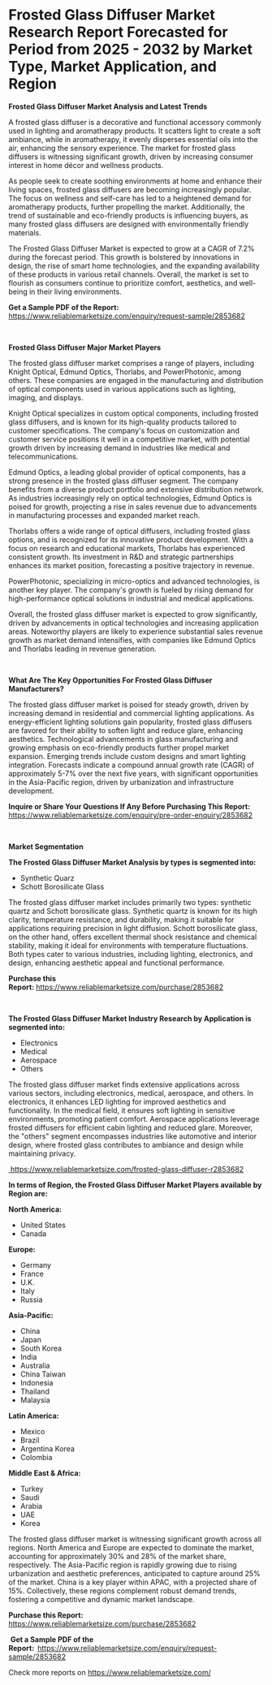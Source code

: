 <p><h1>Frosted Glass Diffuser Market Research Report Forecasted for Period from 2025 -  2032 by Market Type, Market Application, and Region</h1></p><p><strong>Frosted Glass Diffuser Market Analysis and Latest Trends</strong></p>
<p><p>A frosted glass diffuser is a decorative and functional accessory commonly used in lighting and aromatherapy products. It scatters light to create a soft ambiance, while in aromatherapy, it evenly disperses essential oils into the air, enhancing the sensory experience. The market for frosted glass diffusers is witnessing significant growth, driven by increasing consumer interest in home décor and wellness products.</p><p>As people seek to create soothing environments at home and enhance their living spaces, frosted glass diffusers are becoming increasingly popular. The focus on wellness and self-care has led to a heightened demand for aromatherapy products, further propelling the market. Additionally, the trend of sustainable and eco-friendly products is influencing buyers, as many frosted glass diffusers are designed with environmentally friendly materials.</p><p>The Frosted Glass Diffuser Market is expected to grow at a CAGR of 7.2% during the forecast period. This growth is bolstered by innovations in design, the rise of smart home technologies, and the expanding availability of these products in various retail channels. Overall, the market is set to flourish as consumers continue to prioritize comfort, aesthetics, and well-being in their living environments.</p></p>
<p><strong>Get a Sample PDF of the Report:&nbsp;</strong> <a href="https://www.reliablemarketsize.com/enquiry/request-sample/2853682?utm_campaign=2875&utm_medium=2&utm_source=Github&utm_content=ia&utm_term=12032025&utm_id=frosted-glass-diffuser">https://www.reliablemarketsize.com/enquiry/request-sample/2853682</a></p>
<p>&nbsp;</p>
<p><strong>Frosted Glass Diffuser Major Market Players</strong></p>
<p><p>The frosted glass diffuser market comprises a range of players, including Knight Optical, Edmund Optics, Thorlabs, and PowerPhotonic, among others. These companies are engaged in the manufacturing and distribution of optical components used in various applications such as lighting, imaging, and displays.</p><p>Knight Optical specializes in custom optical components, including frosted glass diffusers, and is known for its high-quality products tailored to customer specifications. The company's focus on customization and customer service positions it well in a competitive market, with potential growth driven by increasing demand in industries like medical and telecommunications.</p><p>Edmund Optics, a leading global provider of optical components, has a strong presence in the frosted glass diffuser segment. The company benefits from a diverse product portfolio and extensive distribution network. As industries increasingly rely on optical technologies, Edmund Optics is poised for growth, projecting a rise in sales revenue due to advancements in manufacturing processes and expanded market reach.</p><p>Thorlabs offers a wide range of optical diffusers, including frosted glass options, and is recognized for its innovative product development. With a focus on research and educational markets, Thorlabs has experienced consistent growth. Its investment in R&D and strategic partnerships enhances its market position, forecasting a positive trajectory in revenue.</p><p>PowerPhotonic, specializing in micro-optics and advanced technologies, is another key player. The company's growth is fueled by rising demand for high-performance optical solutions in industrial and medical applications.</p><p>Overall, the frosted glass diffuser market is expected to grow significantly, driven by advancements in optical technologies and increasing application areas. Noteworthy players are likely to experience substantial sales revenue growth as market demand intensifies, with companies like Edmund Optics and Thorlabs leading in revenue generation.</p></p>
<p>&nbsp;</p>
<p><strong>What Are The Key Opportunities For Frosted Glass Diffuser Manufacturers?</strong></p>
<p><p>The frosted glass diffuser market is poised for steady growth, driven by increasing demand in residential and commercial lighting applications. As energy-efficient lighting solutions gain popularity, frosted glass diffusers are favored for their ability to soften light and reduce glare, enhancing aesthetics. Technological advancements in glass manufacturing and growing emphasis on eco-friendly products further propel market expansion. Emerging trends include custom designs and smart lighting integration. Forecasts indicate a compound annual growth rate (CAGR) of approximately 5-7% over the next five years, with significant opportunities in the Asia-Pacific region, driven by urbanization and infrastructure development.</p></p>
<p><strong>Inquire or Share Your Questions If Any Before Purchasing This Report:</strong> <a href="https://www.reliablemarketsize.com/enquiry/pre-order-enquiry/2853682?utm_campaign=2875&utm_medium=2&utm_source=Github&utm_content=ia&utm_term=12032025&utm_id=frosted-glass-diffuser">https://www.reliablemarketsize.com/enquiry/pre-order-enquiry/2853682</a></p>
<p>&nbsp;</p>
<p><strong>Market Segmentation</strong></p>
<p><strong>The Frosted Glass Diffuser Market Analysis by types is segmented into:</strong></p>
<p><ul><li>Synthetic Quarz</li><li>Schott Borosilicate Glass</li></ul></p>
<p><p>The frosted glass diffuser market includes primarily two types: synthetic quartz and Schott borosilicate glass. Synthetic quartz is known for its high clarity, temperature resistance, and durability, making it suitable for applications requiring precision in light diffusion. Schott borosilicate glass, on the other hand, offers excellent thermal shock resistance and chemical stability, making it ideal for environments with temperature fluctuations. Both types cater to various industries, including lighting, electronics, and design, enhancing aesthetic appeal and functional performance.</p></p>
<p><strong>Purchase this Report:&nbsp;</strong><a href="https://www.reliablemarketsize.com/purchase/2853682?utm_campaign=2875&utm_medium=2&utm_source=Github&utm_content=ia&utm_term=12032025&utm_id=frosted-glass-diffuser">https://www.reliablemarketsize.com/purchase/2853682</a></p>
<p>&nbsp;</p>
<p><strong>The Frosted Glass Diffuser Market Industry Research by Application is segmented into:</strong></p>
<p><ul><li>Electronics</li><li>Medical</li><li>Aerospace</li><li>Others</li></ul></p>
<p><p>The frosted glass diffuser market finds extensive applications across various sectors, including electronics, medical, aerospace, and others. In electronics, it enhances LED lighting for improved aesthetics and functionality. In the medical field, it ensures soft lighting in sensitive environments, promoting patient comfort. Aerospace applications leverage frosted diffusers for efficient cabin lighting and reduced glare. Moreover, the "others" segment encompasses industries like automotive and interior design, where frosted glass contributes to ambiance and design while maintaining privacy.</p></p>
<p><a href="https://www.reliablemarketsize.com/frosted-glass-diffuser-r2853682?utm_campaign=2875&utm_medium=2&utm_source=Github&utm_content=ia&utm_term=12032025&utm_id=frosted-glass-diffuser">&nbsp;https://www.reliablemarketsize.com/frosted-glass-diffuser-r2853682</a></p>
<p><strong>In terms of Region, the Frosted Glass Diffuser Market Players available by Region are:</strong></p>
<p>
    <p> <strong> North America: </strong>
        <ul>
            <li>United States</li>
            <li>Canada</li>
        </ul>
        </p> 
    <p> <strong> Europe: </strong>
        <ul>
            <li>Germany</li>
            <li>France</li>
            <li>U.K.</li>
            <li>Italy</li>
            <li>Russia</li>
        </ul>
        </p> 
    <p> <strong> Asia-Pacific: </strong>
        <ul>
            <li>China</li>
            <li>Japan</li>
            <li>South Korea</li>
            <li>India</li>
            <li>Australia</li>
            <li>China Taiwan</li>
            <li>Indonesia</li>
            <li>Thailand</li>
            <li>Malaysia</li>
        </ul>
        </p> 
    <p> <strong> Latin America: </strong>
        <ul>
            <li>Mexico</li>
            <li>Brazil</li>
            <li>Argentina Korea</li>
            <li>Colombia</li>
        </ul>
        </p> 
    <p> <strong> Middle East & Africa: </strong>
        <ul>
            <li>Turkey</li>
            <li>Saudi</li>
            <li>Arabia</li>
            <li>UAE</li>
            <li>Korea</li>
        </ul>
    </p>
    </p>
<p><p>The frosted glass diffuser market is witnessing significant growth across all regions. North America and Europe are expected to dominate the market, accounting for approximately 30% and 28% of the market share, respectively. The Asia-Pacific region is rapidly growing due to rising urbanization and aesthetic preferences, anticipated to capture around 25% of the market. China is a key player within APAC, with a projected share of 15%. Collectively, these regions complement robust demand trends, fostering a competitive and dynamic market landscape.</p></p>
<p><strong>Purchase this Report: </strong><a href="https://www.reliablemarketsize.com/purchase/2853682?utm_campaign=2875&utm_medium=2&utm_source=Github&utm_content=ia&utm_term=12032025&utm_id=frosted-glass-diffuser">https://www.reliablemarketsize.com/purchase/2853682</a></p>
<p>&nbsp;<strong>Get a Sample PDF of the Report:&nbsp;&nbsp;</strong><a href="https://www.reliablemarketsize.com/enquiry/request-sample/2853682?utm_campaign=2875&utm_medium=2&utm_source=Github&utm_content=ia&utm_term=12032025&utm_id=frosted-glass-diffuser">https://www.reliablemarketsize.com/enquiry/request-sample/2853682</a></p>
<p><strong></strong></p>
<p>Check more reports on <a href="https://www.reliablemarketsize.com/?utm_campaign=2875&utm_medium=2&utm_source=Github&utm_content=ia&utm_term=12032025&utm_id=frosted-glass-diffuser">https://www.reliablemarketsize.com/</a></p>